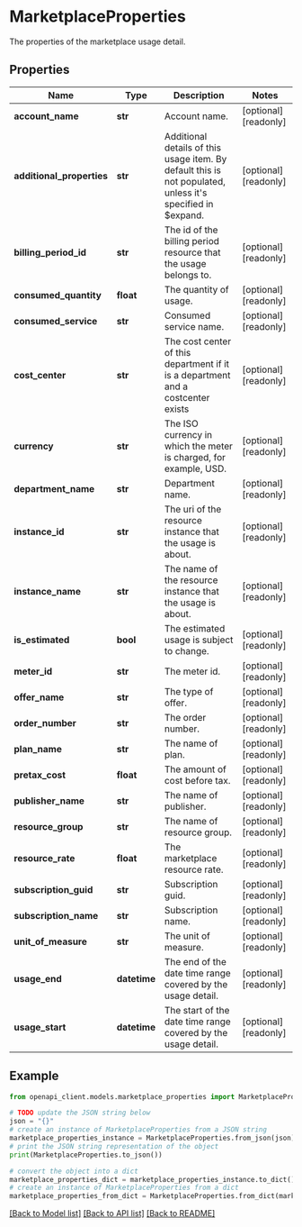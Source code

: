 # MarketplaceProperties

The properties of the marketplace usage detail.

## Properties

Name | Type | Description | Notes
------------ | ------------- | ------------- | -------------
**account_name** | **str** | Account name. | [optional] [readonly] 
**additional_properties** | **str** | Additional details of this usage item. By default this is not populated, unless it&#39;s specified in $expand. | [optional] [readonly] 
**billing_period_id** | **str** | The id of the billing period resource that the usage belongs to. | [optional] [readonly] 
**consumed_quantity** | **float** | The quantity of usage. | [optional] [readonly] 
**consumed_service** | **str** | Consumed service name. | [optional] [readonly] 
**cost_center** | **str** | The cost center of this department if it is a department and a costcenter exists | [optional] [readonly] 
**currency** | **str** | The ISO currency in which the meter is charged, for example, USD. | [optional] [readonly] 
**department_name** | **str** | Department name. | [optional] [readonly] 
**instance_id** | **str** | The uri of the resource instance that the usage is about. | [optional] [readonly] 
**instance_name** | **str** | The name of the resource instance that the usage is about. | [optional] [readonly] 
**is_estimated** | **bool** | The estimated usage is subject to change. | [optional] [readonly] 
**meter_id** | **str** | The meter id. | [optional] [readonly] 
**offer_name** | **str** | The type of offer. | [optional] [readonly] 
**order_number** | **str** | The order number. | [optional] [readonly] 
**plan_name** | **str** | The name of plan. | [optional] [readonly] 
**pretax_cost** | **float** | The amount of cost before tax. | [optional] [readonly] 
**publisher_name** | **str** | The name of publisher. | [optional] [readonly] 
**resource_group** | **str** | The name of resource group. | [optional] [readonly] 
**resource_rate** | **float** | The marketplace resource rate. | [optional] [readonly] 
**subscription_guid** | **str** | Subscription guid. | [optional] [readonly] 
**subscription_name** | **str** | Subscription name. | [optional] [readonly] 
**unit_of_measure** | **str** | The unit of measure. | [optional] [readonly] 
**usage_end** | **datetime** | The end of the date time range covered by the usage detail. | [optional] [readonly] 
**usage_start** | **datetime** | The start of the date time range covered by the usage detail. | [optional] [readonly] 

## Example

```python
from openapi_client.models.marketplace_properties import MarketplaceProperties

# TODO update the JSON string below
json = "{}"
# create an instance of MarketplaceProperties from a JSON string
marketplace_properties_instance = MarketplaceProperties.from_json(json)
# print the JSON string representation of the object
print(MarketplaceProperties.to_json())

# convert the object into a dict
marketplace_properties_dict = marketplace_properties_instance.to_dict()
# create an instance of MarketplaceProperties from a dict
marketplace_properties_from_dict = MarketplaceProperties.from_dict(marketplace_properties_dict)
```
[[Back to Model list]](../README.md#documentation-for-models) [[Back to API list]](../README.md#documentation-for-api-endpoints) [[Back to README]](../README.md)


